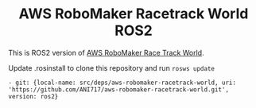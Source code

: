 <p align="center">
  <h1 align="center">AWS RoboMaker Racetrack World ROS2</h1>
</p>

This is ROS2 version of [AWS RoboMaker Race Track World](https://github.com/aws-robotics/aws-robomaker-racetrack-world).

Update .rosinstall to clone this repository and run `rosws update`
```
- git: {local-name: src/deps/aws-robomaker-racetrack-world, uri: 'https://github.com/ANI717/aws-robomaker-racetrack-world.git', version: ros2}
```
